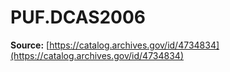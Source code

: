 # PUF.DCAS2006

**Source:** [https://catalog.archives.gov/id/4734834](https://catalog.archives.gov/id/4734834)
